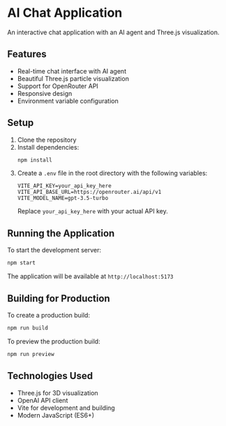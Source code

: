 # AI Chat Application

An interactive chat application with an AI agent and Three.js visualization.

## Features

- Real-time chat interface with AI agent
- Beautiful Three.js particle visualization
- Support for OpenRouter API
- Responsive design
- Environment variable configuration

## Setup

1. Clone the repository
2. Install dependencies:
   ```bash
   npm install
   ```
3. Create a `.env` file in the root directory with the following variables:
   ```
   VITE_API_KEY=your_api_key_here
   VITE_API_BASE_URL=https://openrouter.ai/api/v1
   VITE_MODEL_NAME=gpt-3.5-turbo
   ```
   Replace `your_api_key_here` with your actual API key.

## Running the Application

To start the development server:
```bash
npm start
```

The application will be available at `http://localhost:5173`

## Building for Production

To create a production build:
```bash
npm run build
```

To preview the production build:
```bash
npm run preview
```

## Technologies Used

- Three.js for 3D visualization
- OpenAI API client
- Vite for development and building
- Modern JavaScript (ES6+)